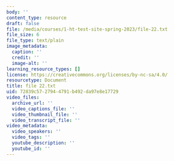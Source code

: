 ```yaml
---
body: ''
content_type: resource
draft: false
file: /media/courses/1-ht-test-site-spring-2023/file-22.txt
file_size: 6
file_type: text/plain
image_metadata:
  caption: ''
  credit: ''
  image-alt: ''
learning_resource_types: []
license: https://creativecommons.org/licenses/by-nc-sa/4.0/
resourcetype: Document
title: file 22.txt
uid: 72839c57-2794-4791-b492-da97e8e17729
video_files:
  archive_url: ''
  video_captions_file: ''
  video_thumbnail_file: ''
  video_transcript_file: ''
video_metadata:
  video_speakers: ''
  video_tags: ''
  youtube_description: ''
  youtube_id: ''
---
```

